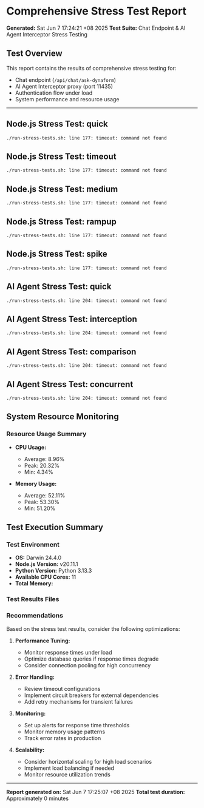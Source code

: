 # Comprehensive Stress Test Report

**Generated:** Sat Jun  7 17:24:21 +08 2025
**Test Suite:** Chat Endpoint & AI Agent Interceptor Stress Testing

## Test Overview

This report contains the results of comprehensive stress testing for:
- Chat endpoint (`/api/chat/ask-dynaform`)
- AI Agent Interceptor proxy (port 11435)
- Authentication flow under load
- System performance and resource usage

---

## Node.js Stress Test: quick

```
./run-stress-tests.sh: line 177: timeout: command not found
```

## Node.js Stress Test: timeout

```
./run-stress-tests.sh: line 177: timeout: command not found
```

## Node.js Stress Test: medium

```
./run-stress-tests.sh: line 177: timeout: command not found
```

## Node.js Stress Test: rampup

```
./run-stress-tests.sh: line 177: timeout: command not found
```

## Node.js Stress Test: spike

```
./run-stress-tests.sh: line 177: timeout: command not found
```

## AI Agent Stress Test: quick

```
./run-stress-tests.sh: line 204: timeout: command not found
```

## AI Agent Stress Test: interception

```
./run-stress-tests.sh: line 204: timeout: command not found
```

## AI Agent Stress Test: comparison

```
./run-stress-tests.sh: line 204: timeout: command not found
```

## AI Agent Stress Test: concurrent

```
./run-stress-tests.sh: line 204: timeout: command not found
```

## System Resource Monitoring

### Resource Usage Summary

- **CPU Usage:**
  - Average: 8.96%
  - Peak: 20.32%
  - Min: 4.34%

- **Memory Usage:**
  - Average: 52.11%
  - Peak: 53.30%
  - Min: 51.20%


## Test Execution Summary

### Test Environment
- **OS:** Darwin 24.4.0
- **Node.js Version:** v20.11.1
- **Python Version:** Python 3.13.3
- **Available CPU Cores:** 11
- **Total Memory:** 

### Test Results Files

### Recommendations

Based on the stress test results, consider the following optimizations:

1. **Performance Tuning:**
   - Monitor response times under load
   - Optimize database queries if response times degrade
   - Consider connection pooling for high concurrency

2. **Error Handling:**
   - Review timeout configurations
   - Implement circuit breakers for external dependencies
   - Add retry mechanisms for transient failures

3. **Monitoring:**
   - Set up alerts for response time thresholds
   - Monitor memory usage patterns
   - Track error rates in production

4. **Scalability:**
   - Consider horizontal scaling for high load scenarios
   - Implement load balancing if needed
   - Monitor resource utilization trends

---

**Report generated on:** Sat Jun  7 17:25:07 +08 2025
**Total test duration:** Approximately 0 minutes
